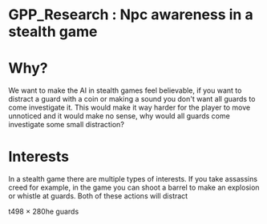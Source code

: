 # GPP_Research : Npc awareness in a stealth game

# Why?

We want to make the AI in stealth games feel believable, if you want to distract a guard with a coin or making a sound you don't want all guards to come investigate it. This would make it way harder for the player to move unnoticed and it would make no sense, why would all guards come investigate some small distraction?

# Interests

In a stealth game there are multiple types of interests. If you take assassins creed for example, in the game you can shoot a barrel to make an explosion or whistle at guards. Both of these actions will distract 

t498 × 280he guards
